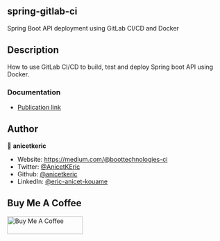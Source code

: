 ## spring-gitlab-ci
Spring Boot API deployment using GitLab CI/CD and Docker

## Description
How to use GitLab CI/CD to build, test and deploy Spring boot API using Docker.

### Documentation

* [Publication link](https://boottechnologies-ci.medium.com/spring-boot-api-deployment-using-gitlab-ci-cd-and-docker-e2ebd88eb8af)

## Author

👤 **anicetkeric**

* Website: https://medium.com/@boottechnologies-ci
* Twitter: [@AnicetKEric](https://twitter.com/AnicetKEric)
* Github: [@anicetkeric](https://github.com/anicetkeric)
* LinkedIn: [@eric-anicet-kouame](https://linkedin.com/in/eric-anicet-kouame-49029577)

## Buy Me A Coffee

<a href="https://www.buymeacoffee.com/boottechnou" target="_blank"><img src="https://cdn.buymeacoffee.com/buttons/default-orange.png" alt="Buy Me A Coffee" height="41" width="174"></a>

